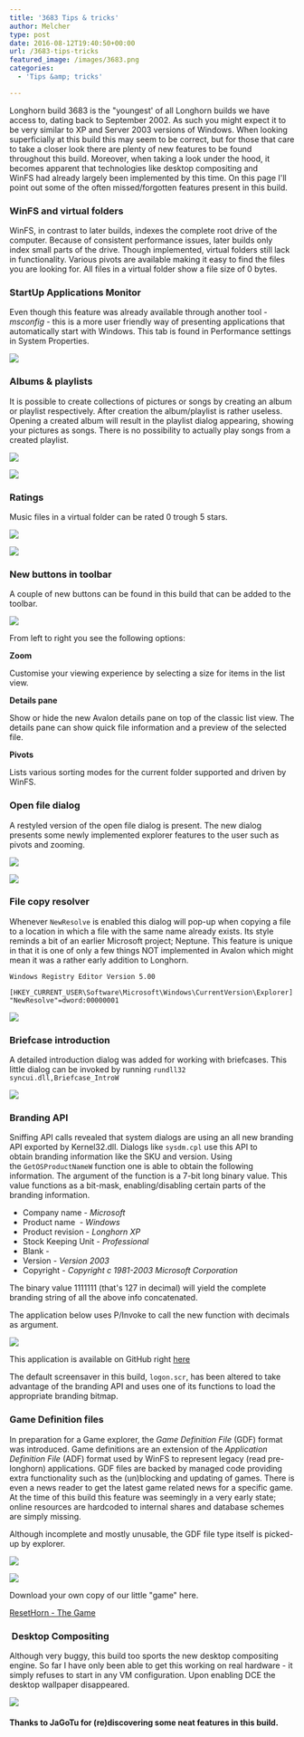 ```yaml
---
title: '3683 Tips & tricks'
author: Melcher
type: post
date: 2016-08-12T19:40:50+00:00
url: /3683-tips-tricks
featured_image: /images/3683.png
categories:
  - 'Tips &amp; tricks'

---
```

Longhorn build 3683 is the "youngest' of all Longhorn builds we have access to, dating back to September 2002. As such you might expect it to be very similar to XP and Server 2003 versions of Windows. When looking superficially at this build this may seem to be correct, but for those that care to take a closer look there are plenty of new features to be found throughout this build. Moreover, when taking a look under the hood, it becomes apparent that technologies like desktop compositing and WinFS had already largely been implemented by this time. On this page I'll point out some of the often missed/forgotten features present in this build.

### WinFS and virtual folders

WinFS, in contrast to later builds, indexes the complete root drive of the computer. Because of consistent performance issues, later builds only index small parts of the drive. Though implemented, virtual folders still lack in functionality. Various pivots are available making it easy to find the files you are looking for. All files in a virtual folder show a file size of 0 bytes.

### StartUp Applications Monitor

Even though this feature was already available through another tool -_msconfig_ - this is a more user friendly way of presenting applications that automatically start with Windows. This tab is found in Performance settings in System Properties.

![](/images/StartUp-Application-Monitor.png)

### Albums & playlists

It is possible to create collections of pictures or songs by creating an album or playlist respectively. After creation the album/playlist is rather useless. Opening a created album will result in the playlist dialog appearing, showing your pictures as songs. There is no possibility to actually play songs from a created playlist.

<div class="flex">
<div class="ma2 ml0">
<div></div>

![](/images/CreateEditPlaylist.png)
</div>
<div class="ma2 ml0 mr0">

![](/images/CreateEditAlbum.png)
</div>
</div>

### Ratings

Music files in a virtual folder can be rated 0 trough 5 stars.

<div class="flex">
<div class="ma2 ml0">
<div></div>

![](/images/MusicRating.png)
</div>
<div class="ma2 ml0 mr0">

![](/images/MusicRating2.png)
</div>
</div>

### New buttons in toolbar

A couple of new buttons can be found in this build that can be added to the toolbar.

![](/images/3683-toolbar.png)

From left to right you see the following options:

**Zoom**

Customise your viewing experience by selecting a size for items in the list view.

**Details pane**

Show or hide the new Avalon details pane on top of the classic list view. The details pane can show quick file information and a preview of the selected file.

**Pivots**

Lists various sorting modes for the current folder supported and driven by WinFS.

### Open file dialog

A restyled version of the open file dialog is present. The new dialog presents some newly implemented explorer features to the user such as pivots and zooming.

<div class="flex">
<div class="ma2 ml0">
<div></div>

![](/images/3683-save-dialog.png)
</div>
<div class="ma2 ml0 mr0">

![](/images/NewVSOld.png)
</div>
</div>

### File copy resolver

Whenever `NewResolve` is enabled this dialog will pop-up when copying a file to a location in which a file with the same name already exists. Its style reminds a bit of an earlier Microsoft project; Neptune. This feature is unique in that it is one of only a few things NOT implemented in Avalon which might mean it was a rather early addition to Longhorn.

```
Windows Registry Editor Version 5.00

[HKEY_CURRENT_USER\Software\Microsoft\Windows\CurrentVersion\Explorer]
"NewResolve"=dword:00000001
```

![](/images/3683-copy-resolver.png)

### Briefcase introduction

A detailed introduction dialog was added for working with briefcases. This little dialog can be invoked by running `rundll32 syncui.dll,Briefcase_IntroW`

![](/images/3683-briefcase-intro.png)

### Branding API

Sniffing API calls revealed that system dialogs are using an all new branding API exported by Kernel32.dll. Dialogs like `sysdm.cpl` use this API to obtain branding information like the SKU and version. Using the `GetOSProductNameW` function one is able to obtain the following information. The argument of the function is a 7-bit long binary value. This value functions as a bit-mask, enabling/disabling certain parts of the branding information.

  * Company name - _Microsoft_
  * Product name  - _Windows_
  * Product revision - _Longhorn XP_ 
  * Stock Keeping Unit - _Professional_
  * Blank -
  * Version - _Version 2003_
  * Copyright - _Copyright c 1981-2003 Microsoft Corporation_

The binary value 1111111 (that's 127 in decimal) will yield the complete branding string of all the above info concatenated.

The application below uses P/Invoke to call the new function with decimals as argument.

![](/images/3683-getosproductname.png)

This application is available on GitHub right [here](https://github.com/longhornms/GetOSProductName-3683)

The default screensaver in this build, `logon.scr`, has been altered to take advantage of the branding API and uses one of its functions to load the appropriate branding bitmap.

### Game Definition files

In preparation for a Game explorer, the _Game Definition File_ (GDF) format was introduced. Game definitions are an extension of the _Application Definition File_ (ADF) format used by WinFS to represent legacy (read pre-longhorn) applications. GDF files are backed by managed code providing extra functionality such as the (un)blocking and updating of games. There is even a news reader to get the latest game related news for a specific game. At the time of this build this feature was seemingly in a very early state; online resources are hardcoded to internal shares and database schemes are simply missing.

Although incomplete and mostly unusable, the GDF file type itself is picked-up by explorer.


<div class="flex">
<div class="ma2 ml0">
<div></div>

![](/images/3683-gdf-details.png)
</div>
<div class="ma2 ml0 mr0">

![](/images/3683-gdf-options.png)
</div>
</div>

Download your own copy of our little "game" here.

[ResetHorn - The Game](/download/resethorn-the-game.zip)

###  Desktop Compositing

Although very buggy, this build too sports the new desktop compositing engine. So far I have only been able to get this working on real hardware - it simply refuses to start in any VM configuration. Upon enabling DCE the desktop wallpaper disappeared.

![](/images/3683-dce.png)

#### Thanks to JaGoTu for (re)discovering some neat features in this build.